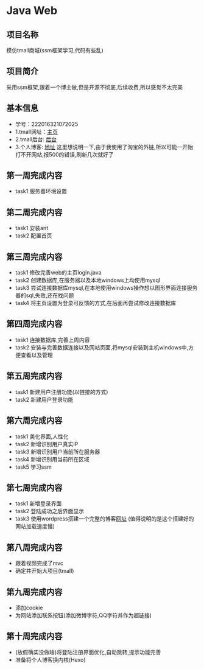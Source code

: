 # Java Web

## 项目名称
模仿tmall商城(ssm框架学习,代码有些乱)

## 项目简介
采用ssm框架,跟着一个博主做,但是开源不彻底,后续收费,所以感觉不太完美

## 基本信息
- 学号：222016321072025
- 1.tmall网址：[主页](http://47.106.32.3:8080/)
- 2.tmall后台: [后台](http://47.106.32.3:8080/demo)
- 3.个人博客:  [地址](http://47.106.32.3)
这里想说明一下,由于我使用了淘宝的外链,所以可能一开始打不开网站,报500的错误,刷新几次就好了

## 第一周完成内容
- task1 服务器环境设置

## 第二周完成内容
- task1 安装ant
- task2 配置首页

## 第三周完成内容
- task1 修改完善web的主页login.java
- task2 创建数据库,在服务器以及本地windows上均使用mysql
- task3 尝试连接数据库mysql,在本地使用windows操作想以图形界面连接服务器的sql,失败,还在找问题
- task4 将主页设置为登录可反馈的方式,在后面再尝试修改连接数据库

## 第四周完成内容
- task1 连接数据库,完善上周内容
- task2 安装与完善数据连接以及网站页面,将mysql安装到主机windows中,方便查看以及管理

## 第五周完成内容
- task1 新建用户注册功能(以链接的方式)
- task2 新建用户登录功能

## 第六周完成内容
- task1 美化界面,人性化
- task2 新增识别用户真实IP
- task3 新增识别用户当前所在服务器
- task4 新增识别用当前所在区域
- task5 学习ssm

## 第七周完成内容
- task1 新增登录界面
- task2 登陆成功之后界面显示
- task3 使用wordpress搭建一个完整的博客[网址](http://47.106.32.3) (值得说明的是这个搭建好的网站加载速度慢)

## 第八周完成内容
- 跟着视频完成了mvc
- 确定并开始大项目(tmall)

## 第九周完成内容
- 添加cookie
- 为网站添加联系按钮(添加微博字符,QQ字符并作为超链接)

## 第十周完成内容
- (放假确实没做啥)将登陆注册界面优化,自动跳转,提示功能完善
- 准备将个人博客换内核(Hexo)
